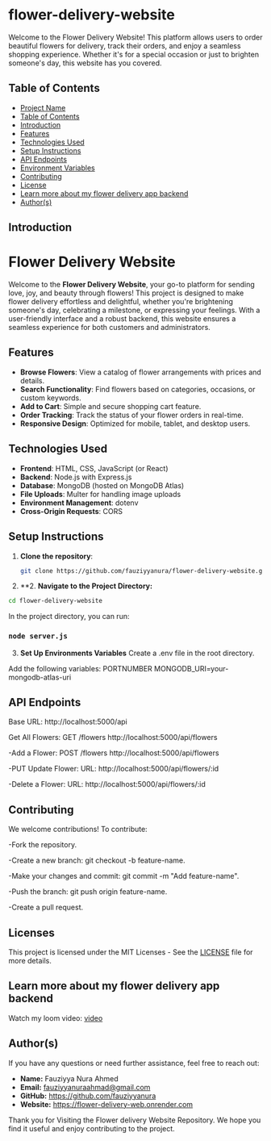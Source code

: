 # flower-delivery-website

Welcome to the Flower Delivery Website! This platform allows users to order beautiful flowers for delivery, track their orders, and enjoy a seamless shopping experience. Whether it's for a special occasion or just to brighten someone's day, this website has you covered.

## Table of Contents
- [Project Name](#Project-Name)
- [Table of Contents](#Table-of-Contents)
- [Introduction](#Introduction)
- [Features](#features)
- [Technologies Used](#technologies-used)
- [Setup Instructions](#setup-instructions)
- [API Endpoints](#api-endpoints)
- [Environment Variables](#environment-variables)
- [Contributing](#contributing)
- [License](#license)
- [Learn more about my flower delivery app backend](#Learn-more-about-my-flower-delivery-app-backend)
- [Author(s)](#authors)

## Introduction
#  Flower Delivery Website

Welcome to the **Flower Delivery Website**, your go-to platform for sending love, joy, and beauty through flowers! This project is designed to make flower delivery effortless and delightful, whether you're brightening someone's day, celebrating a milestone, or expressing your feelings. With a user-friendly interface and a robust backend, this website ensures a seamless experience for both customers and administrators.


## Features
- **Browse Flowers**: View a catalog of flower arrangements with prices and details.
- **Search Functionality**: Find flowers based on categories, occasions, or custom keywords.
- **Add to Cart**: Simple and secure shopping cart feature.
- **Order Tracking**: Track the status of your flower orders in real-time.
- **Responsive Design**: Optimized for mobile, tablet, and desktop users.

## Technologies Used
- **Frontend**: HTML, CSS, JavaScript (or React)
- **Backend**: Node.js with Express.js
- **Database**: MongoDB (hosted on MongoDB Atlas)
- **File Uploads**: Multer for handling image uploads
- **Environment Management**: dotenv
- **Cross-Origin Requests**: CORS

## Setup Instructions
1. **Clone the repository**:
   ```sh
   git clone https://github.com/fauziyyanura/flower-delivery-website.git

   ```

2. **2\. **Navigate to the Project Directory:**

```sh
cd flower-delivery-website

```
In the project directory, you can run:

### `node server.js`


3. **Set Up Environments Variables**
Create a .env file in the root directory.

Add the following variables:
PORTNUMBER
MONGODB_URI=your-mongodb-atlas-uri

## API Endpoints
Base URL: http://localhost:5000/api

Get All Flowers: GET /flowers
http://localhost:5000/api/flowers

-Add a Flower: POST /flowers
http://localhost:5000/api/flowers

-PUT Update Flower: URL:
http://localhost:5000/api/flowers/:id

-Delete a Flower: 
URL: http://localhost:5000/api/flowers/:id

## Contributing
We welcome contributions! To contribute:

-Fork the repository.

-Create a new branch: git checkout -b feature-name.

-Make your changes and commit: git commit -m "Add feature-name".

-Push the branch: git push origin feature-name.

-Create a pull request.

## Licenses
This project is licensed under the MIT Licenses - See the [LICENSE](LICENSE) file for more details.

## Learn more about my flower delivery app backend
Watch my loom video: [video](https://www.loom.com/share/75f54f43d84345a685dca43cd7d1234a?sid=89028bcf-1b97-49e6-aa86-c824dd815f25)

## Author(s)
If you have any questions or need further assistance, feel free to reach out:
- **Name:** Fauziyya Nura Ahmed
- **Email:** fauziyyanuraahmad@gmail.com
- **GitHub:** https://github.com/fauziyyanura
- **Website:** https://flower-delivery-web.onrender.com


Thank you for Visiting the Flower delivery Website Repository. We hope you find it useful and enjoy contributing to the project.


